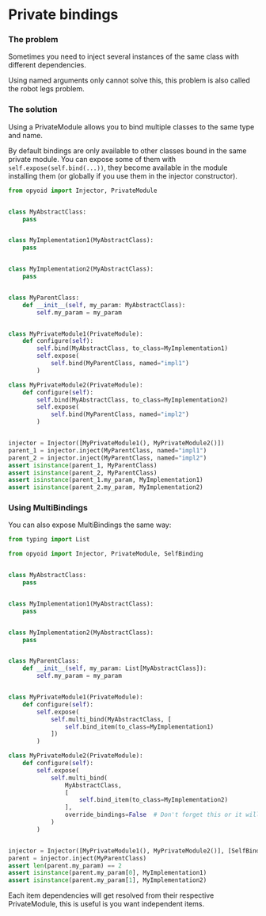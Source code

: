 Private bindings
================

### The problem
Sometimes you need to inject several instances of the same class with different dependencies.

Using named arguments only cannot solve this, this problem is also called the robot legs problem.


### The solution

Using a PrivateModule allows you to bind multiple classes to the same type and name.

By default bindings are only available to other classes bound in the same private module.
You can expose some of them with `self.expose(self.bind(...))`, they become available in the module installing
them (or globally if you use them in the injector constructor).

```python
from opyoid import Injector, PrivateModule


class MyAbstractClass:
    pass


class MyImplementation1(MyAbstractClass):
    pass


class MyImplementation2(MyAbstractClass):
    pass


class MyParentClass:
    def __init__(self, my_param: MyAbstractClass):
        self.my_param = my_param


class MyPrivateModule1(PrivateModule):
    def configure(self):
        self.bind(MyAbstractClass, to_class=MyImplementation1)
        self.expose(
            self.bind(MyParentClass, named="impl1")
        )

class MyPrivateModule2(PrivateModule):
    def configure(self):
        self.bind(MyAbstractClass, to_class=MyImplementation2)
        self.expose(
            self.bind(MyParentClass, named="impl2")
        )


injector = Injector([MyPrivateModule1(), MyPrivateModule2()])
parent_1 = injector.inject(MyParentClass, named="impl1")
parent_2 = injector.inject(MyParentClass, named="impl2")
assert isinstance(parent_1, MyParentClass)
assert isinstance(parent_2, MyParentClass)
assert isinstance(parent_1.my_param, MyImplementation1)
assert isinstance(parent_2.my_param, MyImplementation2)
```

### Using MultiBindings

You can also expose MultiBindings the same way:

```python
from typing import List

from opyoid import Injector, PrivateModule, SelfBinding


class MyAbstractClass:
    pass


class MyImplementation1(MyAbstractClass):
    pass


class MyImplementation2(MyAbstractClass):
    pass


class MyParentClass:
    def __init__(self, my_param: List[MyAbstractClass]):
        self.my_param = my_param


class MyPrivateModule1(PrivateModule):
    def configure(self):
        self.expose(
            self.multi_bind(MyAbstractClass, [
                self.bind_item(to_class=MyImplementation1)
            ])
        )

class MyPrivateModule2(PrivateModule):
    def configure(self):
        self.expose(
            self.multi_bind(
                MyAbstractClass,
                [
                    self.bind_item(to_class=MyImplementation2)
                ],
                override_bindings=False  # Don't forget this or it will override the other item binding
            )
        )


injector = Injector([MyPrivateModule1(), MyPrivateModule2()], [SelfBinding(MyParentClass)])
parent = injector.inject(MyParentClass)
assert len(parent.my_param) == 2
assert isinstance(parent.my_param[0], MyImplementation1)
assert isinstance(parent.my_param[1], MyImplementation2)

```
Each item dependencies will get resolved from their respective PrivateModule, this is useful is you want independent
items.
